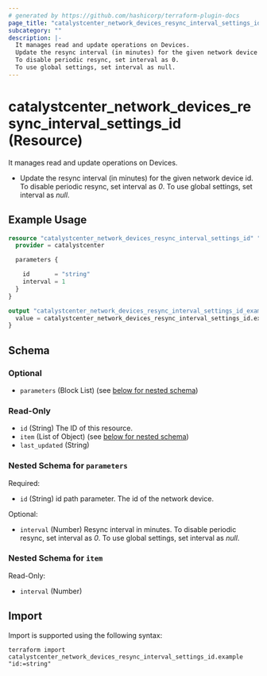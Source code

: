 ```yaml
---
# generated by https://github.com/hashicorp/terraform-plugin-docs
page_title: "catalystcenter_network_devices_resync_interval_settings_id Resource - terraform-provider-catalystcenter"
subcategory: ""
description: |-
  It manages read and update operations on Devices.
  Update the resync interval (in minutes) for the given network device id.
  To disable periodic resync, set interval as 0.
  To use global settings, set interval as null.
---
```


# catalystcenter_network_devices_resync_interval_settings_id (Resource)

It manages read and update operations on Devices.

- Update the resync interval (in minutes) for the given network device id.
To disable periodic resync, set interval as *0*.
To use global settings, set interval as *null*.

## Example Usage

```terraform
resource "catalystcenter_network_devices_resync_interval_settings_id" "example" {
  provider = catalystcenter

  parameters {

    id       = "string"
    interval = 1
  }
}

output "catalystcenter_network_devices_resync_interval_settings_id_example" {
  value = catalystcenter_network_devices_resync_interval_settings_id.example
}
```

<!-- schema generated by tfplugindocs -->
## Schema

### Optional

- `parameters` (Block List) (see [below for nested schema](#nestedblock--parameters))

### Read-Only

- `id` (String) The ID of this resource.
- `item` (List of Object) (see [below for nested schema](#nestedatt--item))
- `last_updated` (String)

<a id="nestedblock--parameters"></a>
### Nested Schema for `parameters`

Required:

- `id` (String) id path parameter. The id of the network device.

Optional:

- `interval` (Number) Resync interval in minutes. To disable periodic resync, set interval as *0*. To use global settings, set interval as *null*.


<a id="nestedatt--item"></a>
### Nested Schema for `item`

Read-Only:

- `interval` (Number)

## Import

Import is supported using the following syntax:

```shell
terraform import catalystcenter_network_devices_resync_interval_settings_id.example "id:=string"
```

